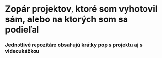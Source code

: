 # Zopár projektov, ktoré som vyhotovil sám, alebo na ktorých som sa podieľal

### Jednotlivé repozitáre obsahujú krátky popis projektu aj s videoukážkou
